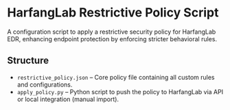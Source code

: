 # HarfangLab Restrictive Policy Script

A configuration script to apply a restrictive security policy for HarfangLab EDR, enhancing endpoint protection by enforcing stricter behavioral rules.

## Structure
- `restrictive_policy.json` – Core policy file containing all custom rules and configurations.
- `apply_policy.py` – Python script to push the policy to HarfangLab via API or local integration (manual import).
